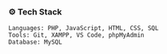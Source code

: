 
### ⚙️ Tech Stack
```text
Languages: PHP, JavaScript, HTML, CSS, SQL  
Tools: Git, XAMPP, VS Code, phpMyAdmin  
Database: MySQL  
